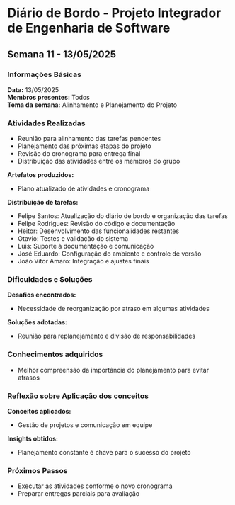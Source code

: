 # Diário de Bordo - Projeto Integrador de Engenharia de Software
## Semana 11 - 13/05/2025 

### Informações Básicas  
**Data:** 13/05/2025  
**Membros presentes:** Todos  
**Tema da semana:** Alinhamento e Planejamento do Projeto

### Atividades Realizadas  
- Reunião para alinhamento das tarefas pendentes  
- Planejamento das próximas etapas do projeto  
- Revisão do cronograma para entrega final  
- Distribuição das atividades entre os membros do grupo

**Artefatos produzidos:**  
- Plano atualizado de atividades e cronograma

**Distribuição de tarefas:**  
- Felipe Santos: Atualização do diário de bordo e organização das tarefas  
- Felipe Rodrigues: Revisão do código e documentação  
- Heitor: Desenvolvimento das funcionalidades restantes  
- Otavio: Testes e validação do sistema  
- Luis: Suporte à documentação e comunicação  
- José Eduardo: Configuração do ambiente e controle de versão  
- João Vitor Amaro: Integração e ajustes finais

### Dificuldades e Soluções  
**Desafios encontrados:**  
- Necessidade de reorganização por atraso em algumas atividades

**Soluções adotadas:**  
- Reunião para replanejamento e divisão de responsabilidades

### Conhecimentos adquiridos  
- Melhor compreensão da importância do planejamento para evitar atrasos

### Reflexão sobre Aplicação dos conceitos  
**Conceitos aplicados:**  
- Gestão de projetos e comunicação em equipe

**Insights obtidos:**  
- Planejamento constante é chave para o sucesso do projeto

### Próximos Passos  
- Executar as atividades conforme o novo cronograma  
- Preparar entregas parciais para avaliação
